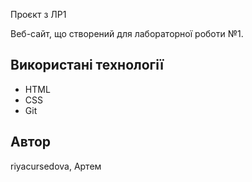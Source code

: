 Проєкт з ЛР1

Веб-сайт, що створений для лабораторної роботи №1.

## Використані технології

- HTML
- CSS
- Git

## Автор

riyacursedova, Артем
